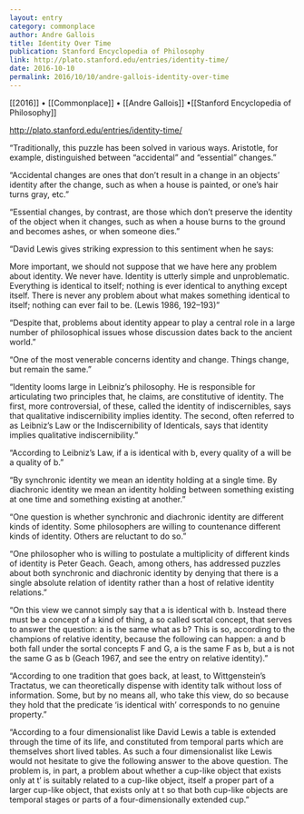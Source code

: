 ```yaml
---
layout: entry
category: commonplace
author: Andre Gallois
title: Identity Over Time
publication: Stanford Encyclopedia of Philosophy
link: http://plato.stanford.edu/entries/identity-time/
date: 2016-10-10
permalink: 2016/10/10/andre-gallois-identity-over-time
---
```


[[2016]] • [[Commonplace]] • [[Andre Gallois]] •[[Stanford Encyclopedia of Philosophy]]

http://plato.stanford.edu/entries/identity-time/

“Traditionally, this puzzle has been solved in various ways. Aristotle, for example, distinguished between “accidental” and “essential” changes.”

“Accidental changes are ones that don’t result in a change in an objects’ identity after the change, such as when a house is painted, or one’s hair turns gray, etc.”

“Essential changes, by contrast, are those which don’t preserve the identity of the object when it changes, such as when a house burns to the ground and becomes ashes, or when someone dies.”

“David Lewis gives striking expression to this sentiment when he says:

More important, we should not suppose that we have here any problem about identity. We never have. Identity is utterly simple and unproblematic. Everything is identical to itself; nothing is ever identical to anything except itself. There is never any problem about what makes something identical to itself; nothing can ever fail to be. (Lewis 1986, 192–193)”

“Despite that, problems about identity appear to play a central role in a large number of philosophical issues whose discussion dates back to the ancient world.”

“One of the most venerable concerns identity and change. Things change, but remain the same.”

“Identity looms large in Leibniz’s philosophy. He is responsible for articulating two principles that, he claims, are constitutive of identity. The first, more controversial, of these, called the identity of indiscernibles, says that qualitative indiscernibility implies identity. The second, often referred to as Leibniz’s Law or the Indiscernibility of Identicals, says that identity implies qualitative indiscernibility.”

“According to Leibniz’s Law, if a is identical with b, every quality of a will be a quality of b.”

“By synchronic identity we mean an identity holding at a single time. By diachronic identity we mean an identity holding between something existing at one time and something existing at another.”

“One question is whether synchronic and diachronic identity are different kinds of identity. Some philosophers are willing to countenance different kinds of identity. Others are reluctant to do so.”

“One philosopher who is willing to postulate a multiplicity of different kinds of identity is Peter Geach. Geach, among others, has addressed puzzles about both synchronic and diachronic identity by denying that there is a single absolute relation of identity rather than a host of relative identity relations.”

“On this view we cannot simply say that a is identical with b. Instead there must be a concept of a kind of thing, a so called sortal concept, that serves to answer the question: a is the same what as b? This is so, according to the champions of relative identity, because the following can happen: a and b both fall under the sortal concepts F and G, a is the same F as b, but a is not the same G as b (Geach 1967, and see the entry on relative identity).”

“According to one tradition that goes back, at least, to Wittgenstein’s Tractatus, we can theoretically dispense with identity talk without loss of information. Some, but by no means all, who take this view, do so because they hold that the predicate ‘is identical with’ corresponds to no genuine property.”

“According to a four dimensionalist like David Lewis a table is extended through the time of its life, and constituted from temporal parts which are themselves short lived tables. As such a four dimensionalist like Lewis would not hesitate to give the following answer to the above question. The problem is, in part, a problem about whether a cup-like object that exists only at t′ is suitably related to a cup-like object, itself a proper part of a larger cup-like object, that exists only at t so that both cup-like objects are temporal stages or parts of a four-dimensionally extended cup.”
